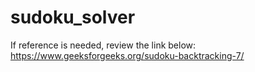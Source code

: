 # sudoku_solver

If reference is needed, review the link below:
https://www.geeksforgeeks.org/sudoku-backtracking-7/

